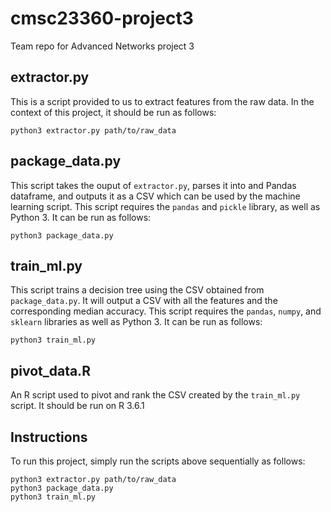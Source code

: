 # cmsc23360-project3
Team repo for Advanced Networks project 3

## extractor.py
This is a script provided to us to extract features from the raw data. In the context of this project, it should be run as follows:
```
python3 extractor.py path/to/raw_data
```

## package_data.py
This script takes the ouput of `extractor.py`, parses it into and Pandas dataframe, and outputs it as a CSV which can be used by the machine learning script.
This script requires the `pandas` and `pickle` library, as well as Python 3. It can be run as follows:
```
python3 package_data.py
```

## train_ml.py
This script trains a decision tree using the CSV obtained from `package_data.py`. It will output a CSV with all the features and the corresponding median accuracy. This script requires the `pandas`, `numpy`, and `sklearn` libraries as well as Python 3. It can be run as follows:
```
python3 train_ml.py
```

## pivot_data.R
An R script used to pivot and rank the CSV created by the `train_ml.py` script. It should be run on R 3.6.1
 
## Instructions
To run this project, simply run the scripts above sequentially as follows:
```
python3 extractor.py path/to/raw_data
python3 package_data.py
python3 train_ml.py
```

